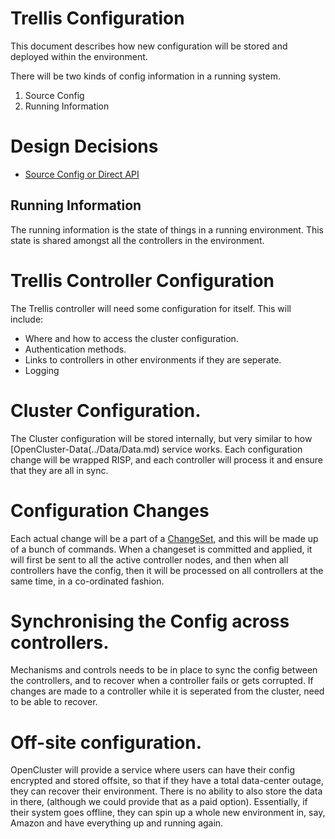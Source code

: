 # Trellis Configuration

This document describes how new configuration will be stored and deployed within the environment.

There will be two kinds of config information in a running system.  
1. Source Config
2. Running Information

# Design Decisions

* [Source Config or Direct API](Decisions/SourceOrDirect.md)


## Running Information

The running information is the state of things in a running environment.  This state is shared amongst all the controllers in the environment.


# Trellis Controller Configuration

The Trellis controller will need some configuration for itself.
This will include:
* Where and how to access the cluster configuration.  
* Authentication methods.
* Links to controllers in other environments if they are seperate.
* Logging

# Cluster Configuration.

The Cluster configuration will be stored internally, but very similar to how [OpenCluster-Data(../Data/Data.md) service works.  Each configuration change will be wrapped RISP, and each controller will process it and ensure that they are all in sync.


# Configuration Changes

Each actual change will be a part of a [ChangeSet](ChangeSet.md), and this will be made up of a bunch of commands.  When a changeset is committed and applied, it will first be sent to all the active controller nodes, and then when all controllers have the config, then it will be processed on all controllers at the same time, in a co-ordinated fashion.



# Synchronising the Config across controllers.

Mechanisms and controls needs to be in place to sync the config between the controllers, and to recover when a controller fails or gets corrupted.  If changes are made to a controller while it is seperated from the cluster, need to be able to recover.

# Off-site configuration.

OpenCluster will provide a service where users can have their config encrypted and stored offsite, so that if they have a total data-center outage, they can recover their environment.  There is no ability to also store the data in there, (although we could provide that as a paid option).  Essentially, if their system goes offline, they can spin up a whole new environment in, say, Amazon and have everything up and running again.



